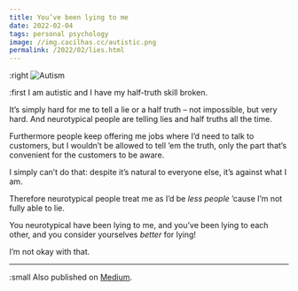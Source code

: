 ```yaml
---
title: You’ve been lying to me
date: 2022-02-04
tags: personal psychology
image: //img.cacilhas.cc/autistic.png
permalink: /2022/02/lies.html
---
```

[image]: {{{image}}}
[Medium]: https://cacilhas.medium.com/youve-been-lying-to-me-d6847a0be4c0

:right ![Autism][image]

:first I am autistic and I have my half-truth skill broken.

It’s simply hard for me to tell a lie or a half truth – not impossible, but very
hard. And neurotypical people are telling lies and half truths all the time.

Furthermore people keep offering me jobs where I’d need to talk to customers,
but I wouldn’t be allowed to tell ’em the truth, only the part that’s
convenient for the customers to be aware.

I simply can’t do that: despite it’s natural to everyone else, it’s against
what I am.

Therefore neurotypical people treat me as I’d be *less people* ’cause I’m not
fully able to lie.

You neurotypical have been lying to me, and you’ve been lying to each other,
and you consider yourselves *better* for lying!

I’m not okay with that.

-----

:small Also published on [Medium][].
